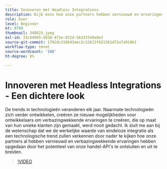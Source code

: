 ```yaml
---
title: Innoveren met Headless Integrations
description: Kijk eens hoe onze partners hebben vernieuwd en ervaringen gecreëerd door het potentieel van de Adobe handel-API's te ontsluiten en uit te breiden.
role: User
level: Beginner
kt: 9790
thumbnail: 340623.jpeg
exl-id: 33c44945-5838-471e-972d-5b331549a9e3
source-git-commit: 1792dc318643aec2c12613f621361d72a7a918b1
workflow-type: tm+mt
source-wordcount: '108'
ht-degree: 0%

---
```


# Innoveren met Headless Integrations - Een dichtere look

De trends in technologieën veranderen elk jaar. Naarmate technologieën zich verder ontwikkelen, creëren ze nieuwe mogelijkheden voor ontwikkelaars om verbazingwekkende ervaringen te creëren, die op maat van hun unieke klanten zijn gemaakt, werd nooit gedacht. Ik sluit me aan bij de wetenschap dat we de werkelijke waarde van eindeloze integratie als een technologische trend zullen verkennen door nader te kijken hoe onze partners al hebben vernieuwd en verbazingwekkende ervaringen hebben opgedaan door het potentieel van onze handel-API&#39;s te ontsluiten en uit te breiden.

>[!VIDEO](https://video.tv.adobe.com/v/340623/?quality=12&learn=on)
